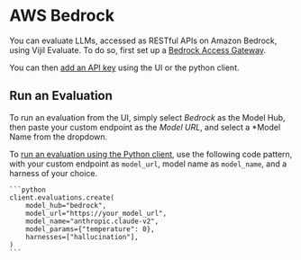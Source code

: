 # AWS Bedrock

You can evaluate LLMs, accessed as RESTful APIs on Amazon Bedrock, using Vijil Evaluate. To do so, first
set up a [Bedrock Access Gateway](https://github.com/aws-samples/bedrock-access-gateway).

You can then [add an API key](../python-sdk/examples/api-keys.md#add-an-api-key) using the UI or the python client.

## Run an Evaluation

To run an evaluation from the UI, simply select *Bedrock* as the Model Hub, then paste your custom endpoint as the *Model URL*,
and select a *Model Name from the dropdown.

To [run an evaluation using the Python client](../python-sdk/examples/evaluations.md), use the following code pattern, with your custom endpoint as `model_url`, model name as `model_name`, and a harness of your choice.

````{tab} Python
```python
client.evaluations.create(
    model_hub="bedrock",
    model_url="https://your_model_url",
    model_name="anthropic.claude-v2",
    model_params={"temperature": 0},
    harnesses=["hallucination"],
)
```
````

